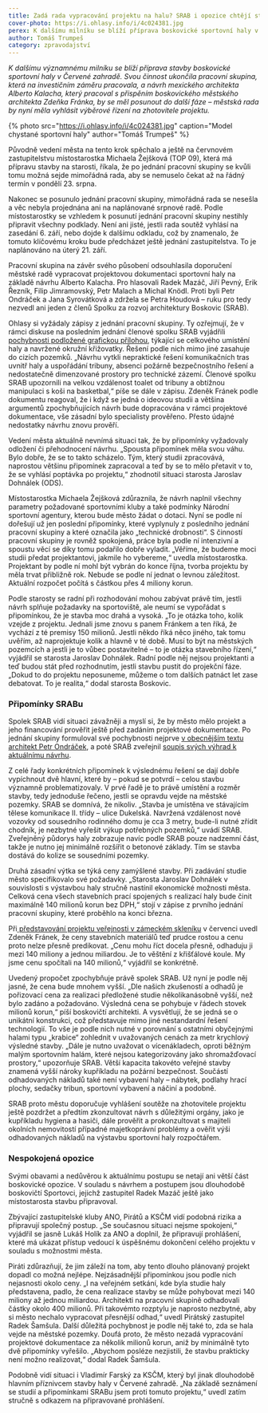 ```yaml
---
title: Zadá rada vypracování projektu na halu? SRAB i opozice chtějí stavbu a rozpočet prověřit
cover-photo: https://i.ohlasy.info/i/4c024381.jpg
perex: K dalšímu milníku se blíží příprava boskovické sportovní haly v Červené zahradě, městská rada by měla vyhlásit soutěž na zhotovitele projektu.
author: Tomáš Trumpeš
category: zpravodajství
---
```


*K dalšímu významnému milníku se blíží příprava stavby boskovické sportovní haly v Červené zahradě. Svou činnost ukončila pracovní skupina, která na investičním záměru pracovala, a návrh mexického architekta Alberto Kalacha, který pracoval s přispěním boskovického městského architekta Zdeňka Fránka, by se měl posunout do další fáze – městská rada by nyní měla vyhlásit výběrové řízení na zhotovitele projektu.*

{% photo src="https://i.ohlasy.info/i/4c024381.jpg" caption="Model chystané sportovní haly" author="Tomáš Trumpeš" %}

Původně vedení města na tento krok spěchalo a ještě na červnovém zastupitelstvu místostarostka Michaela Žejšková (TOP 09), která má přípravu stavby na starosti, říkala, že po jednání pracovní skupiny se kvůli tomu možná sejde mimořádná rada, aby se nemuselo čekat až na řádný termín v pondělí 23. srpna. 

Nakonec se posunulo jednání pracovní skupiny, mimořádná rada se nesešla a věc nebyla projednána ani na naplánované srpnové radě. Podle místostarostky se vzhledem k posunutí jednání pracovní skupiny nestihly připravit všechny podklady. Není ani jisté, jestli rada soutěž vyhlásí na zasedání 6. září, nebo dojde k dalšímu odkladu, což by znamenalo, že tomuto klíčovému kroku bude předcházet ještě jednání zastupitelstva. To je naplánováno na úterý 21. září.

Pracovní skupina na závěr svého působení odsouhlasila doporučení městské radě vypracovat projektovou dokumentaci sportovní haly na základě návrhu Alberto Kalacha. Pro hlasovali Radek Mazáč, Jiří Pevný, Erik Řezník, Filip Jimramovský, Petr Malach a Michal Knödl. Proti byli Petr Ondráček a Jana Syrovátková a zdržela se Petra Houdová – ruku pro tedy nezvedl ani jeden z členů Spolku za rozvoj architektury Boskovic (SRAB).

Ohlasy si vyžádaly zápisy z jednání pracovní skupiny. Ty ozřejmují, že v rámci diskuse na posledním jednání členové spolku SRAB vyjádřili [pochybnosti podložené grafickou přílohou](https://www.sraboskovice.cz/sites/default/files/attachments/2021-08/2021-08-23_Pripominky%20ke%20studii%20sportovni%20haly.pdf), týkající se celkového umístění haly a navržené okružní křižovatky. Řešení podle nich mimo jiné zasahuje do cizích pozemků. „Návrhu vytkli nepraktické řešení komunikačních tras uvnitř haly a uspořádání tribuny, absenci požárně bezpečnostního řešení a nedostatečně dimenzované prostory pro technické zázemí. Členové spolku SRAB upozornili na velkou vzdálenost toalet od tribuny a obtížnou manipulaci s koši na basketbal,“ píše se dále v zápisu. Zdeněk Fránek podle dokumentu reagoval, že i když se jedná o ideovou studii a většina argumentů zpochybňujících návrh bude dopracována v rámci projektové dokumentace, vše zásadní bylo specialisty prověřeno. Přesto údajné nedostatky návrhu znovu prověří. 

Vedení města aktuálně nevnímá situaci tak, že by připomínky vyžadovaly odložení či přehodnocení návrhu. „Spousta připomínek měla svou váhu. Bylo dobře, že se to takto scházelo. Tým, který studii zpracovává, naprostou většinu připomínek zapracoval a teď by se to mělo přetavit v to, že se vyhlásí poptávka po projektu,“ zhodnotil situaci starosta Jaroslav Dohnálek (ODS). 

Místostarostka Michaela Žejšková zdůraznila, že návrh naplnil všechny parametry požadované sportovními kluby a také podmínky Národní sportovní agentury, kterou bude město žádat o dotaci. Nyní se podle ní dořešují už jen poslední připomínky, které vyplynuly z posledního jednání pracovní skupiny a které označila jako „technické drobnosti“. S činností pracovní skupiny je rovněž spokojená, práce byla podle ní intenzivní a spoustu věcí se díky tomu podařilo dobře vyladit. „Věříme, že budeme moci studii předat projektantovi, jakmile ho vybereme,“ uvedla místostarostka. Projektant by podle ní mohl být vybrán do konce října, tvorba projektu by měla trvat přibližně rok. Nebude se podle ní jednat o levnou záležitost. Aktuální rozpočet počítá s částkou přes 4 miliony korun.

Podle starosty se radní při rozhodování mohou zabývat právě tím, jestli návrh splňuje požadavky na sportoviště, ale neumí se vypořádat s připomínkou, že je stavba moc drahá a vysoká. „To je otázka toho, kolik vzejde z projektu. Jednali jsme znovu s panem Fránkem a ten říká, že vychází z té premisy 150 milionů. Jestli někdo říká něco jiného, tak tomu uvěřím, až naprojektuje kolik a hlavně v té době. Musí to být na městských pozemcích a jestli je to vůbec postavitelné – to je otázka stavebního řízení,“ vyjádřil se starosta Jaroslav Dohnálek. Radní podle něj nejsou projektanti a teď budou stát před rozhodnutím, jestli stavbu pustit do projekční fáze. „Dokud to do projektu neposuneme, můžeme o tom dalších patnáct let zase debatovat. To je realita,“ dodal starosta Boskovic.

### Připomínky SRABu

Spolek SRAB vidí situaci závažněji a myslí si, že by město mělo projekt a jeho financování prověřit ještě před zadáním projektové dokumentace. Po jednání skupiny formuloval své pochybnosti nejprve [v obecnějším textu architekt Petr Ondráček](https://ohlasy.info/clanky/2021/08/pokorne-stavby.html), a poté SRAB zveřejnil [soupis svých výhrad k aktuálnímu návrhu](https://www.sraboskovice.cz/sites/default/files/attachments/2021-08/2021-08-23_Pripominky%20ke%20studii%20sportovni%20haly.pdf).

Z celé řady konkrétních připomínek k výslednému řešení se dají dobře vypíchnout dvě hlavní, které by – pokud se potvrdí – celou stavbu významně problematizovaly. V prvé řadě je to právě umístění a rozměr stavby, tedy jednoduše řečeno, jestli se opravdu vejde na městské pozemky. SRAB se domnívá, že nikoliv. „Stavba je umístěna ve stávajícím tělese komunikace II. třídy – ulice Dukelská. Navržená vzdálenost nové vozovky od sousedního rodinného domu je cca 3 metry, bude-li nutné zřídit chodník, je nezbytné vyřešit výkup potřebných pozemků,“ uvádí SRAB. Zveřejněný půdorys haly zobrazuje navíc podle SRAB pouze nadzemní část, takže je nutno jej minimálně rozšířit o betonové základy. Tím se stavba dostává do kolize se sousedními pozemky.

Druhá zásadní výtka se týká ceny zamýšlené stavby. Při zadávání studie město specifikovalo své požadavky. „Starosta Jaroslav Dohnálek v souvislosti s výstavbou haly stručně nastínil ekonomické možnosti města. Celková cena všech stavebních prací spojených s realizací haly bude činit maximálně 140 milionů korun bez DPH,“ stojí v zápise z prvního jednání pracovní skupiny, které proběhlo na konci března.

Při[ představování projektu veřejnosti v zámeckém skleníku](https://ohlasy.info/clanky/2021/07/predstaveni-haly.html) v červenci uvedl Zdeněk Fránek, že ceny stavebních materiálů teď prudce rostou a cenu proto nelze přesně predikovat. „Cenu mohu říct docela přesně, odhaduju ji mezi 140 miliony a jednou miliardou. Je to věštění z křišťálové koule. My jsme cenu spočítali na 140 milionů,“ vyjádřil se konkrétně.

Uvedený propočet zpochybňuje právě spolek SRAB. Už nyní je podle něj jasné, že cena bude mnohem vyšší. „Dle našich zkušeností a odhadů je pořizovací cena za realizaci předložené studie několikanásobně vyšší, než bylo zadáno a požadováno. Výsledná cena se pohybuje v řádech stovek milionů korun,“ píší boskovičtí architekti. A vysvětlují, že se jedná se o unikátní konstrukci, což představuje mimo jiné nestandardní řešení technologií. To vše je podle nich nutné v porovnání s ostatními obyčejnými halami typu „krabice“ zohlednit v uvažovaných cenách za metr krychlový výsledné stavby. „Dále je nutno uvažovat o vícenákladech, oproti běžným malým sportovním halám, které nejsou kategorizovány jako shromažďovací prostory,“ upozorňuje SRAB. Větší kapacita takovéto veřejné stavby znamená vyšší nároky kupříkladu na požární bezpečnost. Součástí odhadovaných nákladů také není vybavení haly – nábytek, podlahy hrací plochy, sedačky tribun, sportovní vybavení a náčiní a podobně.

SRAB proto městu doporučuje vyhlášení soutěže na zhotovitele projektu ještě pozdržet a předtím zkonzultovat návrh s důležitými orgány, jako je kupříkladu hygiena a hasiči, dále prověřit a prokonzultovat s majiteli okolních nemovitostí případné majetkoprávní problémy a ověřit výši odhadovaných nákladů na výstavbu sportovní haly rozpočtářem.

### Nespokojená opozice

Svými obavami a nedůvěrou k aktuálnímu postupu se netají ani větší část boskovické opozice. V souladu s návrhem a postupem jsou dlouhodobě boskovičtí Sportovci, jejichž zastupitel Radek Mazáč ještě jako místostarosta stavbu připravoval. 

Zbývající zastupitelské kluby ANO, Pirátů a KSČM vidí podobná rizika a připravují společný postup. „Se současnou situaci nejsme spokojeni,“ vyjádřil se jasně Lukáš Holík za ANO a doplnil, že připravují prohlášení, které má ukázat přístup vedoucí k úspěšnému dokončení celého projektu v souladu s možnostmi města. 

Piráti zdůrazňují, že jim záleží na tom, aby tento dlouho plánovaný projekt dopadl co možná nejlépe. Nejzásadnější připomínkou jsou podle nich nejasnosti okolo ceny. „I na veřejném setkání, kde byla studie haly představena, padlo, že cena realizace stavby se může pohybovat mezi 140 miliony až jednou miliardou. Architekti na pracovní skupině odhadovali částky okolo 400 milionů. Při takovémto rozptylu je naprosto nezbytné, aby si město nechalo vypracovat přesnější odhad,“ uvedl Pirátský zastupitel Radek Šamšula. Další důležitá pochybnost je podle něj také to, zda se hala vejde na městské pozemky. Doufá proto, že město nezadá vypracování projektové dokumentace za několik milionů korun, aniž by minimálně tyto dvě připomínky vyřešilo. „Abychom posléze nezjistili, že stavbu prakticky není možno realizovat,“ dodal Radek Šamšula. 

Podobně vidí situaci i Vladimír Farský za KSČM, který byl jinak dlouhodobě hlavním příznivcem stavby haly v Červené zahradě. „Na základĕ seznámení se studií a připomínkami SRABu jsem proti tomuto projektu,“ uvedl zatím stručně s odkazem na připravované prohlášení.